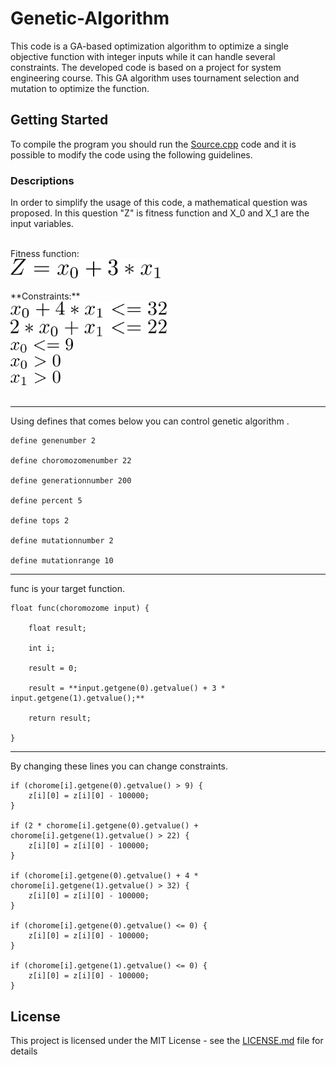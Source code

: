 # Genetic-Algorithm

This code is a GA-based optimization algorithm to optimize a single objective function with integer inputs while it can handle several constraints.
The developed code is based on a project for system engineering course.	This GA algorithm uses tournament selection and mutation to optimize the function.

## Getting Started

To compile the program you should run the [Source.cpp](src/Source.cpp) code and it is possible to modify the code using the following guidelines.


### Descriptions 

In order to simplify the usage of this code, a mathematical question was proposed. In this question "Z" is fitness function and X_0 and X_1 are the input variables.


<br>
<bold>
Fitness function:
</bold>
<div align="left">
<img src="https://github.com/mojtaba1995/Genetic-Algorithm/blob/master/images/fitness.png" width="240">
</div>
<br>
**Constraints:**
<div align="left">
<img src="https://github.com/mojtaba1995/Genetic-Algorithm/blob/master/images/C1.png" width="250">
</div>
<div align="left">
<img src="https://github.com/mojtaba1995/Genetic-Algorithm/blob/master/images/C2.png" width="250">
</div>
<div align="left">
<img src="https://github.com/mojtaba1995/Genetic-Algorithm/blob/master/images/C3.png" width="100">
</div>
<div align="left">
<img src="https://github.com/mojtaba1995/Genetic-Algorithm/blob/master/images/C4.png" width="80">
</div>
<div align="left">
<img src="https://github.com/mojtaba1995/Genetic-Algorithm/blob/master/images/C5.png" width="80">
</div>
<br>



---------------------------------------------------------------------------------

Using defines that comes below you can control genetic algorithm .
```
define genenumber 2

define choromozomenumber 22

define generationnumber 200

define percent 5

define tops 2

define mutationnumber 2

define mutationrange 10
```
---------------------------------------------------------------------------------
func is your target function.
```
float func(choromozome input) {

	float result;
	
	int i;
	
	result = 0;
	
	result = **input.getgene(0).getvalue() + 3 * input.getgene(1).getvalue();**
	
  	return result;
  	
}
```
---------------------------------------------------------------------------------
By changing these lines you can change constraints.
```
if (chorome[i].getgene(0).getvalue() > 9) {
	z[i][0] = z[i][0] - 100000;
}
			
if (2 * chorome[i].getgene(0).getvalue() + chorome[i].getgene(1).getvalue() > 22) {
	z[i][0] = z[i][0] - 100000;
}
			
if (chorome[i].getgene(0).getvalue() + 4 * chorome[i].getgene(1).getvalue() > 32) {
	z[i][0] = z[i][0] - 100000;
}
			
if (chorome[i].getgene(0).getvalue() <= 0) {
	z[i][0] = z[i][0] - 100000;
}
			
if (chorome[i].getgene(1).getvalue() <= 0) {
	z[i][0] = z[i][0] - 100000;
}
```		


## License

This project is licensed under the MIT License - see the [LICENSE.md](LICENSE.md) file for details


